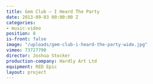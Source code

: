 ```yaml
---
title: Gem Club — I Heard The Party
date: 2013-09-03 00:00:00 Z
categories:
- music-video
position: 8
is-front: false
image: "/uploads/gem-club-i-heard-the-party-wide.jpg"
vimeo: 73727790
director: Joshua Stocker
production-company: Hardly Art Ltd
equipment: RED Epic
layout: project
---
```



